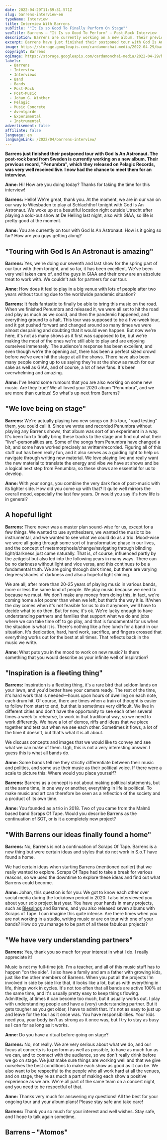 ```yaml
---
date: 2022-04-29T11:59:31.571Z
slug: barrens-interview-en
typeName: Interview
title: Interview With Barrens
subTitle: '"It Is so Good To Finally Perform On Stage"'
seoTitle: Barrens – "It Is so Good To Perform" – Post-Rock Interview
description: Barrens are currently working on a new album. Their previous record, "Penumbra", which they released on Pelagic Records, was very well received live. I now had the chance to meet them for an interview.
excerpt: Barrens have just finished their postponed tour with God Is An Astronaut. The post-rock band from Sweden is currently working on a new album. Their previous record, "Penumbra", which they released on Pelagic Records, was very well received live. I now had the chance to meet them for an interview.
image: https://storage.googleapis.com/cardamonchai-media/2022-04-29/barrens-interview-jpg-imagine-080808_000000_1024_768/640.webp
copyright: Barrens
ogImage: https://storage.googleapis.com/cardamonchai-media/2022-04-29/barrens-interview-fb-jpg-imagine-080808_000000_1200_628/640.webp
labels:
  - Barrens
  - Interview
  - Interviews
  - Band
  - Bands
  - Post-Rock
  - Post-Music
  - Johan G. Winther
  - Pelagic
  - Music Concrete
  - Aventgarde
  - Experimental
  - Instrumental
advertisement: false
affiliate: false
language: en
languageLink: /2022/04/barrens-interview/
---
```


**Barrens just finished their postponed tour with God Is An Astronaut. The post-rock band from Sweden is currently working on a new album. Their previous record, "Penumbra", which they released on Pelagic Records, was very well received live. I now had the chance to meet them for an interview.**

**Anne:** Hi! How are you doing today? Thanks for taking the time for this interview!

**Barrens:** Hello! We're great, thank you. At the moment, we are in our van on our way to Wiesbaden to play at Schlachthof tonight with God Is An Astronaut. We woke up at a beautiful location right outside Utrecht after playing a sold-out show at De Helling last night, also with GIAA, so life is pretty good at the moment.

**Anne:** You are currently on tour with God Is An Astronaut. How is it going so far? How are you guys getting along?

## "Touring with God Is An Astronaut is amazing"

**Barrens:** Yes, we're doing our seventh and last show for the spring part of our tour with them tonight, and so far, it has been excellent. We've been very well taken care of, and the guys in GIAA and their crew are an absolute treat to work with. We couldn't ask for partners for our tour.

**Anne:** How does it feel to play in a big venue with lots of people after two years without touring due to the worldwide pandemic situation?

**Barrens:** It feels fantastic to finally be able to bring this music on the road. When we finished Penumbra and released it, we were all set to hit the road and play as much as we could, and then the pandemic happened, and everything ground to a halt. This tour was supposed to be a five-week tour, and it got pushed forward and changed around so many times we were almost despairing and doubting that it would even happen. But now we're here, it's not as many shows as it first was supposed to be, but we're making the most of the ones we're still able to play and are enjoying ourselves immensely. The audience's response has been excellent, and even though we're the opening act, there has been a perfect sized crowd before we've even hit the stage at all the shows. There have also been many people coming up to us saying they're at the show as much for our sake as well as GIAA, and of course, a lot of new fans. It's been overwhelming and amazing.

**Anne:** I've heard some rumours that you are also working on some new music. Are they true? We all loved your 2020 album "Penumbra", and we are more than curious! So what's up next from Barrens?

## "We love being on stage"

**Barrens:** We're actually playing two new songs on this tour, "road testing" them, you could call it. Since we wrote and recorded Penumbra without playing any Barrens shows, that album was sort of an experiment in a way. It's been fun to finally bring these tracks to the stage and find out what their "live"-personalities are. Some of the songs from Penumbra have changed a bit, and some have worked precisely as written/recorded. Figuring all of this stuff out has been really fun, and it also serves as a guiding light to help us navigate through writing new material. We love playing live and really want the new material to translate the energy and vibe we have at shows and be a logical next step from Penumbra, so these shows are essential for us to develop.

**Anne:** With your songs, you combine the very dark face of post-music with its lighter side. How did you come up with that? It quite well mirrors the overall mood, especially the last few years. Or would you say it's how life is in general?

## A hopeful light

**Barrens:** There never was a master plan sound-wise for us, except for a few things. We wanted to use synthesizers, we wanted the music to be instrumental, and we wanted to see what we could do as a trio. Mood-wise we were all going through some sort of transformative phase in our lives, and the concept of metamorphosis/change/navigating through blinding light/darkness just came naturally. That is, of course, influenced partly by the zeitgeist but also led into the following years in many ways. There can be no darkness without light and vice versa, and this continues to be a fundamental truth. We are going through dark times, but there are varying degrees/shades of darkness and also a hopeful light shining.

We are all, after more than 20-25 years of playing music in various bands, more or less the same kind of people. We play music because we need to because we must. We don't make any money from doing this, in fact, we're coming home a lot poorer than when we left, but that's the way it is. If/when the day comes when it's not feasible for us to do it anymore, we'll have to decide what to do then. But for now, it's ok. We're lucky enough to have understanding partners and families that support what we do and jobs where we can take time off to go play, and that is fundamental for us when the situation is what it is. There's nothing like a free lunch for a band in our situation. It's dedication, hard, hard work, sacrifice, and fingers crossed that everything works out for the best at all times. That reflects back in the music we write.

**Anne:** What puts you in the mood to work on new music? Is there something that you would describe as your infinite well of inspiration?

## "Inspiration is a fleeting thing"

**Barrens:** Inspiration is a fleeting thing, it's a rare bird that seldom lands on your lawn, and you'd better have your camera ready. The rest of the time, it's hard work that is needed—hours upon hours of dwelling on each note, each drum hit. Of course, there are times when a train of thought is easier to follow from start to end, but that is sometimes very difficult. We live in different cities and don't have the opportunity to see each other several times a week to rehearse, to work in that traditional way, so we need to work differently. We have a lot of demos, riffs and ideas that we piece together and test out when we see each other. Sometimes it flows, a lot of the time it doesn't, but that's what it is all about.

We discuss concepts and images that we would like to convey and see what we can make of them. Ugh, this is not a very interesting answer. I guess this is what all bands do.

**Anne:** Some bands tell me they strictly differentiate between their music and politics, and some use their music as their political voice. If there were a scale to picture this: Where would you place yourself?

**Barrens:** Barrens as a concept is not about making political statements, but at the same time, in one way or another, everything in life is political. To make music and art can therefore be seen as a reflection of the society and a product of its own time.

**Anne:** You founded as a trio in 2018. Two of you came from the Malmö based band Scraps Of Tape. Would you describe Barrens as the continuation of SOT, or is it a completely new project?

## "With Barrens our ideas finally found a home"

**Barrens:** No, Barrens is not a continuation of Scraps Of Tape. Barrens is a new thing but were certain ideas and styles that do not work in S.o.T have found a home.

We had certain ideas when starting Barrens (mentioned earlier) that we really wanted to explore. Scraps Of Tape had to take a break for various reasons, so we used the downtime to explore these ideas and find out what Barrens could become.

**Anne:** Johan, this question is for you: We got to know each other over social media during the lockdown period in 2020. I also interviewed you about your solo project last year. You have your hands in many projects, such as [Blessings](/2021/04/blessings-biskopskniven-en) and Barrens, and you also released seven albums with Scraps of Tape. I can imagine this quite intense. Are there times when you are not working in a studio, writing music or are on tour with one of your bands? How do you manage to be part of all these fabulous projects?

## "We have very understanding partners"

**Barrens:** Yes, thank you so much for your interest in what I do. I really appreciate it!

Music is not my full-time job. I'm a teacher, and all of this music stuff has to happen "on the side". I also have a family and am a father with growing kids, just like the other members of Barrens. When you put all the projects I'm involved in side by side like that, it looks like a lot, but as with everything in life, things work in cycles. It's not too often that all bands are active 100% at the same time, and it's usually pretty easy to keep things flowing. Admittedly, at times it can become too much, but it usually works out. I play with understanding people and have a (very) understanding partner. But it gets tougher as you get older, I have to admit that. It's not as easy to just up and leave for the tour as it once was. You have responsibilities. Your kids need you, your body isn't as strong as it once was, but I try to stay as busy as I can for as long as it works.

**Anne:** Do you have a ritual before going on stage?

**Barrens:** No, not really. We are very serious about what we do, and our focus at concerts is to perform as well as possible, to have as much fun as we can, and to connect with the audience, so we don't really drink before we go on stage. We just make sure things are working well and that we give ourselves the best conditions to make each show as good as it can be. We also want to be respectful to the people who all work hard at all the venues, and on stage, they're as much a part of making each show a positive experience as we are. We're all part of the same team on a concert night, and you need to be respectful of that.

**Anne:** Thanks very much for answering my questions! All the best for your ongoing tour and your album plans! Please stay safe and take care!

**Barrens:** Thank you so much for your interest and well wishes. Stay safe, and I hope to talk again sometime.

## Barrens – "Atomos"

<YouTube id="BEm8kpL8HbI" />
